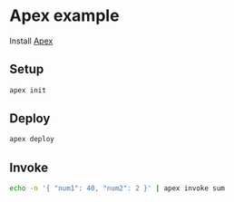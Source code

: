 # Apex example

Install [Apex](https://github.com/apex/apex)

## Setup

```bash
apex init
```

## Deploy

```bash
apex deploy
```

## Invoke

```bash
echo -n '{ "num1": 40, "num2": 2 }' | apex invoke sum
```

